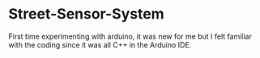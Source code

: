 # Street-Sensor-System
First time experimenting with arduino, it was new for me but I felt familiar with the coding since it was all C++ in the Arduino IDE. 
